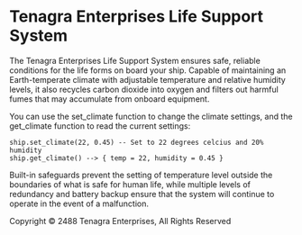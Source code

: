 # Tenagra Enterprises Life Support System

The Tenagra Enterprises Life Support System ensures safe, reliable
conditions for the life forms on board your ship. Capable of
maintaining an Earth-temperate climate with adjustable temperature and
relative humidity levels, it also recycles carbon dioxide into oxygen
and filters out harmful fumes that may accumulate from onboard
equipment.

You can use the set_climate function to change the climate settings,
and the get_climate function to read the current settings:

    ship.set_climate(22, 0.45) -- Set to 22 degrees celcius and 20% humidity
    ship.get_climate() --> { temp = 22, humidity = 0.45 }

Built-in safeguards prevent the setting of temperature level outside
the boundaries of what is safe for human life, while multiple levels
of redundancy and battery backup ensure that the system will continue
to operate in the event of a malfunction.

Copyright © 2488 Tenagra Enterprises, All Rights Reserved
